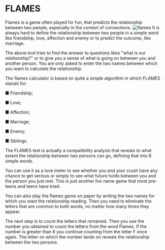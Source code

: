# FLAMES
Flames is a game often played for fun, that predicts the relationship between two people, especially in the context of  connections.
![flames](https://github.com/Kulashekar01/FLAMES/assets/118451184/0ab76377-da87-4019-a722-4d43f9fb3cd8)
It is always hard to define the relationship between two people in a simple word like friendship, love, affection and enemy or to predict the outcome, like marriage.

The above tool tries to find the answer to questions likes "what is our relationship?" or to give you a sense of what is going on between you and another person. You are only asked to enter the two names between which you want to calculate the relationship.

The flames calculator is based on quite a simple algorithm in which FLAMES stands for:

■ Friendship;

■ Love;

■ Affection;

■ Marriage;

■ Enemy;

■ Siblings.

The FLAMES test is actually a compatibility analysis that reveals to what extent the relationship between two persons can go, defining that into 6 simple words.

You can use it as a love meter to see whether you and your crush have any chance to get serious or simply to see what future holds between you and the person you just met. This is just another fun name game that most pre-teens and teens have tried.

You can also play the flames game on paper by writing the two names for which you want the relationship reading. Then you need to eliminate the letters that are common to both words, no matter how many times they appear.

The next step is to count the letters that remained. Then you use the number you obtained to count the letters from the word Flames. If the number is greater than 6 you continue counting from the letter F once again. The letter on which the number lands on reveals the relationship between the two persons.

